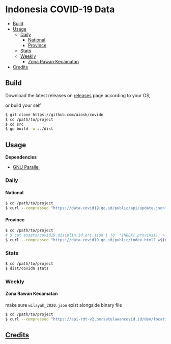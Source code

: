 # Indonesia COVID-19 Data

- [Build](#build)
- [Usage](#usage)
  - [Daily](#daily)
    - [National](#national)
    - [Province](#province)
  - [Stats](#stats)
  - [Weekly](#weekly)
    - [Zona Rawan Kecamatan](#zona-rawan-kecamatan)
- [Credits](#credits)

## Build

Download the latest releases on [releases](https://github.com/aiosk/covidn/releases) page according to your OS,

or build your self

```sh
$ git clone https://github.com/aiosk/covidn
$ cd /path/to/project
$ cd src
$ go build -o ../dist
```

## Usage

**Dependencies**

- [GNU Parallel](https://www.gnu.org/software/parallel/)

### Daily

#### National

```sh
$ cd /path/to/project
$ curl --compressed "https://data.covid19.go.id/public/api/update.json?_=$(date +%s%3N)" | dist/covidn national -
```

<!-- ~/Dropbox/Scripts/curlz.sh "https://data.covid19.go.id/public/api/update.json?_=$(date +%s%3N)" | dist/covidn national - -->

#### Province

```sh
$ cd /path/to/project
# $ cat assets/covid19.disiplin.id.ori.json | jq  'INDEX(.provinsi)' > assets/covid19.disiplin.id.json
$ curl --compressed "https://data.covid19.go.id/public/index.html?_=$(date +%s%3N)" |  dist/covidn prov - | parallel -k "curl --compressed 'https://data.covid19.go.id/public/api/prov_detail_{}.json?_=$(date +%s%3N)' | dist/covidn provitem -"
```

<!-- ~/Dropbox/Scripts/curlz.sh "https://data.covid19.go.id/public/index.html?_=$(date +%s%3N)" |  dist/covidn prov - | parallel -k "~/Dropbox/Scripts/curlz.sh 'https://data.covid19.go.id/public/api/prov_detail_{}.json?_=$(date +%s%3N)' | dist/covidn provitem -" -->

### Stats

```sh
$ cd /path/to/project
$ dist/covidn stats
```

### Weekly

#### Zona Rawan Kecamatan

make sure `wilayah_2020.json` exist alongside binary file

<!-- ```sh
-H "Host:api-rdt-v2.bersatulawancovid.id" \
-H "Connection:Keep-Alive" \
``` -->

```sh
$ cd /path/to/project
$ curl --compressed "https://api-rdt-v2.bersatulawancovid.id/dev/location/all_rawan?_=$(date +%s%3N)" | dist/covidn rawan -
```

<!-- ~/Dropbox/Scripts/curlz.sh "https://api-rdt-v2.bersatulawancovid.id/dev/location/all_rawan?_=$(date +%s%3N)" | dist/covidn rawan - -->

## [Credits](https://github.com/aiosk/covidn/#credits)
